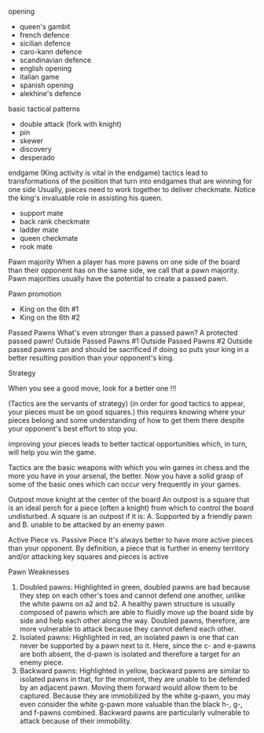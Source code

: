 opening
- queen's gambit
- french defence
- sicilian defence
- caro-kann defence
- scandinavian defence
- english opening
- italian game
- spanish opening
- alekhine's defence

basic tactical patterns 
- double attack (fork with knight)
- pin
- skewer
- discovery
- desperado

endgame (King activity is vital in the endgame)
tactics lead to transformations of the position that turn into endgames that are winning for one side
Usually, pieces need to work together to deliver checkmate.
Notice the king's invaluable role in assisting his queen. 
- support mate
- back rank checkmate
- ladder mate
- queen checkmate
- rook mate


Pawn majority
When a player has more pawns on one side of the board than their opponent has on the same side, we call that a pawn majority. Pawn majorities usually have the potential to create a passed pawn.

Pawn promotion
- King on the 6th #1
- King on the 6th #2

Passed Pawns
What's even stronger than a passed pawn? A protected passed pawn!
Outside Passed Pawns #1
Outside Passed Pawns #2
Outside passed pawns can and should be sacrificed if doing so puts your king in a better resulting position than your opponent's king.

Strategy

When you see a good move, look for a better one !!!

(Tactics are the servants of strategy)
(in order for good tactics to appear, your pieces must be on good squares.)
 this requires knowing where your pieces belong and some understanding of how to get them there despite your opponent's best effort to stop you.

improving your pieces leads to better tactical opportunities which, in turn, will help you win the game.

Tactics are the basic weapons with which you win games in chess and the more you have in your arsenal, the better. Now you have a solid grasp of some of the basic ones which can occur very frequently in your games.

 Outpost
 move knight at the center of the board
 An outpost is a square that is an ideal perch for a piece (often a knight) from which to control the board undisturbed. A square is an outpost if it is:
A. Supported by a friendly pawn and
B. unable to be attacked by an enemy pawn

 Active Piece vs. Passive Piece
 It's always better to have more active pieces than your opponent. By definition, a piece that is further in enemy territory and/or attacking key squares and pieces is active

 Pawn Weaknesses
 1. Doubled pawns: Highlighted in green, doubled pawns are bad because they step on each other's toes and cannot defend one another, unlike the white pawns on a2 and b2. A healthy pawn structure is usually composed of pawns which are able to fluidly move up the board side by side and help each other along the way. Doubled pawns, therefore, are more vulnerable to attack because they cannot defend each other.
 2. Isolated pawns: Highlighted in red, an isolated pawn is one that can never be supported by a pawn next to it. Here, since the c- and e-pawns are both absent, the d-pawn is isolated and therefore a target for an enemy piece.
 3. Backward pawns: Highlighted in yellow, backward pawns are similar to isolated pawns in that, for the moment, they are unable to be defended by an adjacent pawn. Moving them forward would allow them to be captured. Because they are immobilized by the white g-pawn, you may even consider the white g-pawn more valuable than the black h-, g-, and f-pawns combined. Backward pawns are particularly vulnerable to attack because of their immobility.